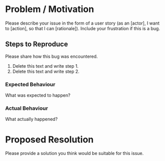 # Problem / Motivation

Please describe your issue in the form of a user story (as an [actor], I want to [action], so that I can [rationale]). Include your frustration if this is a bug.

## Steps to Reproduce

Please share how this bug was encountered.

1. Delete this text and write step 1.
2. Delete this text and write step 2.

### Expected Behaviour

What was expected to happen?

### Actual Behaviour

What actually happened?

# Proposed Resolution

Please provide a solution you think would be suitable for this issue.
